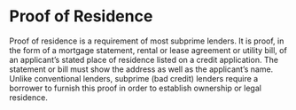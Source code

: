 ---
---

# Proof of Residence

Proof of residence is a requirement of most subprime lenders. It is proof, in the form of a mortgage statement, rental or lease agreement or utility bill, of an applicant’s stated place of residence listed on a credit application. The statement or bill must show the address as well as the applicant’s name. Unlike conventional lenders, subprime (bad credit) lenders require a borrower to furnish this proof in order to establish ownership or legal residence.
